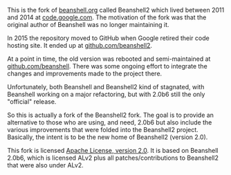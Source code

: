 This is the fork of [beanshell.org](http://www.beanshell.org/) called Beanshell2 which lived between 2011 and
2014 at [code.google.com](https://code.google.com/p/beanshell2). The motivation of the fork was that the
original author of Beanshell was no longer maintaining it.

In 2015 the repository moved to GitHub when Google retired their code hosting site. It ended up at [github.com/beanshell2](https://github.com/pejobo/beanshell2).

At a point in time, the old version was rebooted and semi-maintained at [github.com/beanshell](https://github.com/beanshell). There was some
ongoing effort to integrate the changes and improvements made to the project there. 

Unfortunately, both Beanshell and Beanshell2 kind of stagnated, with Beanshell working on a major refactoring, but with 2.0b6 still the only
"official" release.

So this is actually a fork of the Beanshell2 fork. The goal is to provide an alternative to those who are using, and need, 2.0b6 but
also include the various improvements that were folded into the Beanshell2 project. Basically, the intent is to be the new home
of Beanshell2 (version 2.0).

This fork is licensed [Apache License, version 2.0](http://www.apache.org/licenses/LICENSE-2.0). It is based on
Beanshell 2.0b6, which is licensed ALv2 plus  all patches/contributions to Beanshell2 that were also under ALv2.



